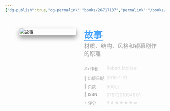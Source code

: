 ```yaml
---
{"dg-publish":true,"dg-permalink":"books/26717137","permalink":"/books/26717137/","title":"故事","metatags":{"description":"麦基的《故事》是一本被影视圈奉为圣经的编剧书，讲述故事创作核心原理。越来越多小说作家、文案策划和商务人士也开始研习其中的讲故事技巧。你可以把它当作一本高级电影鉴赏入门指南，也可以将它视为文学写作、艺术修为内功进阶，还有人从中领悟了人生哲学和生活道理。被英国卫报称为“亚里士多德后最有影响力的讲故事理论家”罗伯特・麦基将他30年间行走全世界，向10万名学员开班授课的精华写在了这本《故事》里。【编辑推荐】精装版《故事》2014年9月29日上市，3天后开始加印，3个月后成为“当当网2014年艺术榜榜首”、“亚马逊编辑2014年度收官之荐”，9.5分领衔电影类书籍进入豆瓣年度盘点，并成为《北京青年报》阅读“2014最美的十本书”之一，获得人民日报微博推荐。2016年，我们将这本书里深邃的思想以更为简明扼要的方式呈现，并同时推出16开、轻型纸、宽页边距、采用新排版设计的平装《故事》，希望它能到达更多人的手中。就像封面设计一样，一束光照进我们的生活，电影，不只是黑暗中的银幕故事，更是生活里闪耀的人性故事。","og:site_name":"DavonOs","og:title":"故事","og:type":"book","og:url":"https://zuji.eu.org/books/26717137","og:image":"https://m.media-amazon.com/images/I/71XRefvDWLL._SL1500_.jpg","og:image:width":"50","og:image:alt":"bookcover"}}
---
```



<span><span></span></span><div class="book-info-container" style="display: flex; gap: 25px; align-items: flex-start;padding: 20px; border-radius: 12px;"><span></span><div class="cover-col" style="flex: 0 0 180px; position: relative;"><span></span><img src="https://m.media-amazon.com/images/I/71XRefvDWLL._SL1500_.jpg" style="width: 100%; border-radius: 6px;box-shadow: 0 8px 15px rgba(0,0,0,0.4);" alt="故事"></div><div class="info-col" style="flex: 1; min-width: 0;"><span></span><div style="margin-bottom: 15px;"><span></span><h1 style="font-size: 1.8rem; font-weight: 800;margin: 0 0 5px 0;color: #e0e0e0;"><span></span><a href="https://book.douban.com/subject/26717137/" target="_blank" style="color: #4da6ff; text-decoration: none;border-bottom: 2px solid #4da6ff;"><span>故事</span></a></h1><div style="font-size: 1.1rem;color: #a0a0a0;font-weight: 500;line-height: 1.4;margin-top: 0;"><span>材质、结构、风格和银幕剧作的原理</span></div></div><div style="width: 100%;margin-top: 15px;display: flex;flex-direction: column;gap: 8px;"><span></span><div class="info-row" style="display: flex;align-items: flex-start;"><span></span><div style="width: 30%;color: #a0a0a0;font-weight: 500;font-size: 0.92em;"><span>✍️ 作者</span></div><div style="flex: 1;font-weight: 500;color: #e0e0e0;"><span>Robert·McKee</span></div></div><div class="info-row" style="display: flex;align-items: flex-start;"><span></span><div style="width: 30%;color: #a0a0a0;font-weight: 500;font-size: 0.92em;"><span>📅 出版日期</span></div><div style="flex: 1;font-weight: 500;color: #e0e0e0;">2016-1-01</div></div><div class="info-row" style="display: flex;align-items: flex-start;"><span></span><div style="width: 30%;color: #a0a0a0;font-weight: 500;font-size: 0.92em;"><span>📄 页数</span></div><div style="flex: 1;font-weight: 500;color: #e0e0e0;"><span>508页</span></div></div><div class="info-row" style="display: flex;align-items: flex-start;"><span></span><div style="width: 30%;color: #a0a0a0;font-weight: 500;font-size: 0.92em;"><span>🔢 ISBN</span></div><div style="flex: 1;font-weight: 500;color: #e0e0e0;"><span>9787201094601</span></div></div><div class="info-row" style="display: flex;align-items: flex-start;"><span></span><div style="width: 30%;color: #a0a0a0;font-weight: 500;font-size: 0.92em;"><span>⭐ 评分</span></div><div style="flex: 1;font-weight: 500;color: #e0e0e0;"><span>9.4 ★★★★☆</span></div></div></div></div></div>
